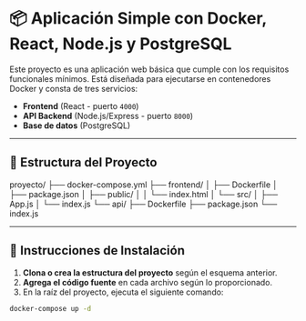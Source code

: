 # 📦 Aplicación Simple con Docker, React, Node.js y PostgreSQL

Este proyecto es una aplicación web básica que cumple con los requisitos funcionales mínimos. Está diseñada para ejecutarse en contenedores Docker y consta de tres servicios:

- **Frontend** (React - puerto `4000`)
- **API Backend** (Node.js/Express - puerto `8000`)
- **Base de datos** (PostgreSQL)

---

## 📁 Estructura del Proyecto

proyecto/
├── docker-compose.yml
├── frontend/
│ ├── Dockerfile
│ ├── package.json
│ ├── public/
│ │ └── index.html
│ └── src/
│ ├── App.js
│ └── index.js
└── api/
├── Dockerfile
├── package.json
└── index.js


---

## 🚀 Instrucciones de Instalación

1. **Clona o crea la estructura del proyecto** según el esquema anterior.
2. **Agrega el código fuente** en cada archivo según lo proporcionado.
3. En la raíz del proyecto, ejecuta el siguiente comando:

```bash
docker-compose up -d
